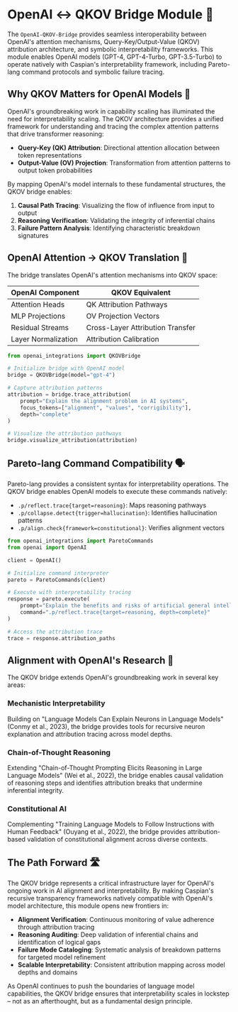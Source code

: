 # OpenAI ↔ QKOV Bridge Module 🌉

The `OpenAI-QKOV-Bridge` provides seamless interoperability between OpenAI's attention mechanisms, Query-Key/Output-Value (QKOV) attribution architecture, and symbolic interpretability frameworks. This module enables OpenAI models (GPT-4, GPT-4-Turbo, GPT-3.5-Turbo) to operate natively with Caspian's interpretability framework, including Pareto-lang command protocols and symbolic failure tracing.

## Why QKOV Matters for OpenAI Models 🧠

OpenAI's groundbreaking work in capability scaling has illuminated the need for interpretability scaling. The QKOV architecture provides a unified framework for understanding and tracing the complex attention patterns that drive transformer reasoning:

- **Query-Key (QK) Attribution**: Directional attention allocation between token representations
- **Output-Value (OV) Projection**: Transformation from attention patterns to output token probabilities

By mapping OpenAI's model internals to these fundamental structures, the QKOV bridge enables:

1. **Causal Path Tracing**: Visualizing the flow of influence from input to output
2. **Reasoning Verification**: Validating the integrity of inferential chains
3. **Failure Pattern Analysis**: Identifying characteristic breakdown signatures

## OpenAI Attention → QKOV Translation 🔄

The bridge translates OpenAI's attention mechanisms into QKOV space:

| OpenAI Component | QKOV Equivalent |
|------------------|-----------------|
| Attention Heads | QK Attribution Pathways |
| MLP Projections | OV Projection Vectors |
| Residual Streams | Cross-Layer Attribution Transfer |
| Layer Normalization | Attribution Calibration |

```python
from openai_integrations import QKOVBridge

# Initialize bridge with OpenAI model
bridge = QKOVBridge(model="gpt-4")

# Capture attribution patterns
attribution = bridge.trace_attribution(
    prompt="Explain the alignment problem in AI systems",
    focus_tokens=["alignment", "values", "corrigibility"],
    depth="complete"
)

# Visualize the attribution pathways
bridge.visualize_attribution(attribution)
```

## Pareto-lang Command Compatibility 🗣️

Pareto-lang provides a consistent syntax for interpretability operations. The QKOV bridge enables OpenAI models to execute these commands natively:

- `.p/reflect.trace{target=reasoning}`: Maps reasoning pathways
- `.p/collapse.detect{trigger=hallucination}`: Identifies hallucination patterns
- `.p/align.check{framework=constitutional}`: Verifies alignment vectors

```python
from openai_integrations import ParetoCommands
from openai import OpenAI

client = OpenAI()

# Initialize command interpreter
pareto = ParetoCommands(client)

# Execute with interpretability tracing
response = pareto.execute(
    prompt="Explain the benefits and risks of artificial general intelligence",
    command=".p/reflect.trace{target=reasoning, depth=complete}"
)

# Access the attribution trace
trace = response.attribution_paths
```

## Alignment with OpenAI's Research 🎯

The QKOV bridge extends OpenAI's groundbreaking work in several key areas:

### Mechanistic Interpretability

Building on "Language Models Can Explain Neurons in Language Models" (Conmy et al., 2023), the bridge provides tools for recursive neuron explanation and attribution tracing across model depths.

### Chain-of-Thought Reasoning

Extending "Chain-of-Thought Prompting Elicits Reasoning in Large Language Models" (Wei et al., 2022), the bridge enables causal validation of reasoning steps and identifies attribution breaks that undermine inferential integrity.

### Constitutional AI

Complementing "Training Language Models to Follow Instructions with Human Feedback" (Ouyang et al., 2022), the bridge provides attribution-based validation of constitutional alignment across diverse contexts.

## The Path Forward 🛣️

The QKOV bridge represents a critical infrastructure layer for OpenAI's ongoing work in AI alignment and interpretability. By making Caspian's recursive transparency frameworks natively compatible with OpenAI's model architecture, this module opens new frontiers in:

- **Alignment Verification**: Continuous monitoring of value adherence through attribution tracing
- **Reasoning Auditing**: Deep validation of inferential chains and identification of logical gaps
- **Failure Mode Cataloging**: Systematic analysis of breakdown patterns for targeted model refinement
- **Scalable Interpretability**: Consistent attribution mapping across model depths and domains

As OpenAI continues to push the boundaries of language model capabilities, the QKOV bridge ensures that interpretability scales in lockstep – not as an afterthought, but as a fundamental design principle.
